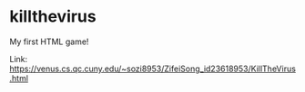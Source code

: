# killthevirus

My first HTML game!

Link: https://venus.cs.qc.cuny.edu/~sozi8953/ZifeiSong_id23618953/KillTheVirus.html
